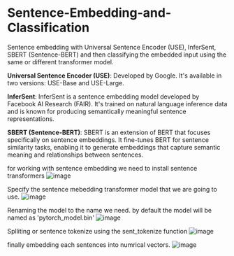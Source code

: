 # Sentence-Embedding-and-Classification
Sentence embedding with Universal Sentence Encoder (USE), InferSent, SBERT (Sentence-BERT) and then classifying the embedded input using the same or different transformer model.

**Universal Sentence Encoder (USE)**: Developed by Google. It's available in two versions: USE-Base and USE-Large.

**InferSent**: InferSent is a sentence embedding model developed by Facebook AI Research (FAIR). It's trained on natural language inference data and is known for producing semantically meaningful sentence representations.

**SBERT (Sentence-BERT)**: SBERT is an extension of BERT that focuses specifically on sentence embeddings. It fine-tunes BERT for sentence similarity tasks, enabling it to generate embeddings that capture semantic meaning and relationships between sentences.

for working with sentence embedding we need to install sentence transformers
![image](https://github.com/nmanuvenugopal/Sentence-Embedding-and-Classification/assets/99719105/f2e54eef-c4f9-49a7-a91d-e486d9c79a4c)

Specify the sentence mebedding transformer model that we are going to use.
![image](https://github.com/nmanuvenugopal/Sentence-Embedding-and-Classification/assets/99719105/c33eaf7b-2b14-4d85-8158-ae9ae60f66c9)

Renaming the model to the name we need. by default the model will be named as 'pytorch_model.bin'
![image](https://github.com/nmanuvenugopal/Sentence-Embedding-and-Classification/assets/99719105/7bf35a87-f646-4819-b8f3-1ed7ebe3707a)

Splliting or sentence tokenize using the sent_tokenize function
![image](https://github.com/nmanuvenugopal/Sentence-Embedding-and-Classification/assets/99719105/36add19b-7eb6-4d5d-a18a-f20682e507be)

finally embedding each sentences into numrical vectors.
![image](https://github.com/nmanuvenugopal/Sentence-Embedding-and-Classification/assets/99719105/f07f404a-c207-42ca-9f20-bcfd8605f885)

